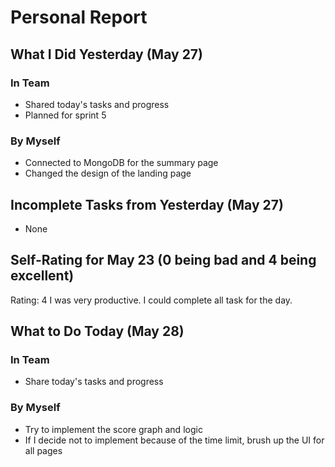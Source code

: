# Personal Report

## What I Did Yesterday (May 27)
### In Team
- Shared today's tasks and progress
- Planned for sprint 5

### By Myself
- Connected to MongoDB for the summary page
- Changed the design of the landing page

## Incomplete Tasks from Yesterday (May 27)
- None

## Self-Rating for May 23 (0 being bad and 4 being excellent)
Rating: 4
I was very productive. I could complete all task for the day.

## What to Do Today (May 28)
### In Team
- Share today's tasks and progress

### By Myself
- Try to implement the score graph and logic
- If I decide not to implement because of the time limit, brush up the UI for all pages